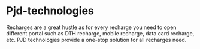 # Pjd-technologies
Recharges are a great hustle as for every recharge you need to open different portal such as DTH recharge, mobile recharge, data card recharge, etc. PJD technologies provide a one-stop solution for all recharges need.
